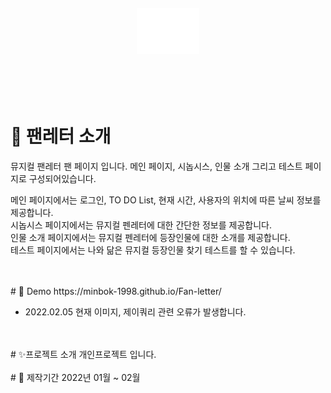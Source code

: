 <br>
<br>
<br>
<br>
<div align='center'>
    <img src="readme_img/logo.png" width="100px">
</div>
<br>
<br>
<br>
<br>
  
# 💌 팬레터 소개
 뮤지컬 팬레터 팬 페이지 입니다.
 메인 페이지, 시놉시스, 인물 소개 그리고 테스트 페이지로 구성되어있습니다.<br>
 
 메인 페이지에서는 로그인, TO DO List, 현재 시간, 사용자의 위치에 따른 날씨 정보를 제공합니다.<br>
 시놉시스 페이지에서는 뮤지컬 펜레터에 대한 간단한 정보를 제공합니다.<br>
 인물 소개 페이지에서는 뮤지컬 펜레터에 등장인물에 대한 소개를 제공합니다.<br>
 테스트 페이지에서는 나와 닮은 뮤지컬 등장인물 찾기 테스트를 할 수 있습니다.
 
<br>
<br>
# 👀 Demo
https://minbok-1998.github.io/Fan-letter/

- 2022.02.05 현재 이미지, 제이쿼리 관련 오류가 발생합니다.

<br>
<br>
# ✨프로젝트 소개
개인프로젝트 입니다.

<br>
<br>
# 📆 제작기간
2022년 01월 ~ 02월